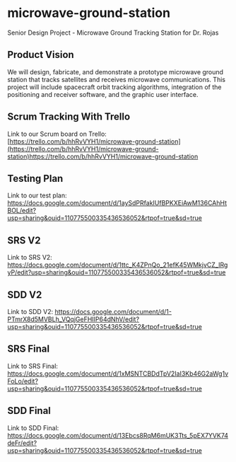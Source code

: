 # microwave-ground-station
Senior Design Project - Microwave Ground Tracking Station for Dr. Rojas

## Product Vision 
We will design, fabricate, and demonstrate a prototype microwave ground station that tracks satellites and receives microwave communications. This project will include spacecraft orbit tracking algorithms, integration of the positioning and receiver software, and the graphic user interface.

## Scrum Tracking With Trello
Link to our Scrum board on Trello: [https://trello.com/b/hhRvVYH1/microwave-ground-station](https://trello.com/b/hhRvVYH1/microwave-ground-station)https://trello.com/b/hhRvVYH1/microwave-ground-station

## Testing Plan
Link to our test plan: https://docs.google.com/document/d/1aySdPRfakIUfBPKXEiAwM136CAhHtBOL/edit?usp=sharing&ouid=110775500335436536052&rtpof=true&sd=true

## SRS V2
Link to SRS V2: https://docs.google.com/document/d/1ttc_K4ZPnQo_21efK45WMkjvCZ_IRgyP/edit?usp=sharing&ouid=110775500335436536052&rtpof=true&sd=true
## SDD V2
Link to SDD V2: https://docs.google.com/document/d/1-PTmrX8d5MVBLh_VQqjGeFHIIP64dNhV/edit?usp=sharing&ouid=110775500335436536052&rtpof=true&sd=true

## SRS Final
Link to SRS Final: https://docs.google.com/document/d/1xMSNTCBDdTpV2IaI3Kb46G2aWg1vFoLo/edit?usp=sharing&ouid=110775500335436536052&rtpof=true&sd=true
## SDD Final
Link to SDD Final: https://docs.google.com/document/d/13Ebcs8RqM6mUK3Tts_5pEX7YVK74deFr/edit?usp=sharing&ouid=110775500335436536052&rtpof=true&sd=true

